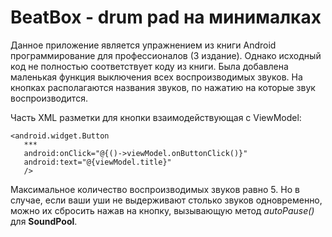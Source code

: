 # BeatBox - drum pad на минималках
Данное приложение является упражнением из книги Android программирование для профессионалов (3 издание). Однако исходный код не полностью соответствует коду из книги. Была добавлена маленькая функция выключения всех воспроизводимых звуков. На кнопках располагаются названия звуков, по нажатию на которые звук воспроизводится. 

Часть XML разметки для кнопки взаимодействующая с ViewModel:
```
<android.widget.Button
   ***
   android:onClick="@{()->viewModel.onButtonClick()}"
   android:text="@{viewModel.title}"
   />
```
Максимальное количество воспроизводимых звуков равно 5. Но в случае, если ваши уши не выдерживают столько звуков одновременно, можно их сбросить нажав на кнопку, вызывающую метод *autoPause()* для **SoundPool**.
